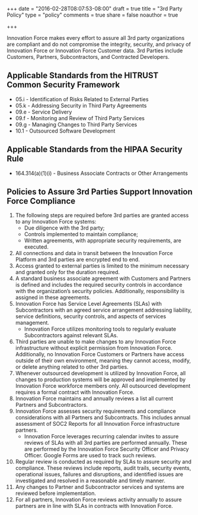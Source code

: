 +++
date = "2016-02-28T08:07:53-08:00"
draft = true
title = "3rd Party Policy"
type = "policy"
comments = true
share = false
noauthor = true

+++

Innovation Force makes every effort to assure all 3rd party organizations are compliant and do not compromise the integrity, security, and privacy of Innovation Force or Innovation Force Customer data. 3rd Parties include Customers, Partners, Subcontractors, and Contracted Developers.

## Applicable Standards from the HITRUST Common Security Framework

*  05.i - Identification of Risks Related to External Parties
*  05.k - Addressing Security in Third Party Agreements
*  09.e - Service Delivery
*  09.f - Monitoring and Review of Third Party Services
*  09.g - Managing Changes to Third Party Services
*  10.1 - Outsourced Software Development

## Applicable Standards from the HIPAA Security Rule

* 164.314(a)(1)(i) - Business Associate Contracts or Other Arrangements

## Policies to Assure 3rd Parties Support Innovation Force Compliance

1. The following steps are required before 3rd parties are granted access to any Innovation Force systems:
	* Due diligence with the 3rd party;
	* Controls implemented to maintain compliance;
	* Written agreements, with appropriate security requirements, are executed.
2. All connections and data in transit between the Innovation Force Platform and 3rd parties are encrypted end to end.
3. Access granted to external parties is limited to the minimum necessary and granted only for the duration required.
4. A standard business associate agreement with Customers and Partners is defined and includes the required security controls in accordance with the organization’s security policies. Additionally, responsibility is assigned in these agreements.
5. Innovation Force has Service Level Agreements (SLAs) with Subcontractors with an agreed service arrangement addressing liability, service definitions, security controls, and aspects of services management.
	* Innovation Force utilizes monitoring tools to regularly evaluate Subcontractors against relevant SLAs.
7. Third parties are unable to make changes to any Innovation Force infrastructure without explicit permission from Innovation Force. Additionally, no Innovation Force Customers or Partners have access outside of their own environment, meaning they cannot access, modify, or delete anything related to other 3rd parties.
8. Whenever outsourced development is utilized by Innovation Force, all changes to production systems will be approved and implemented by Innovation Force workforce members only. All outsourced development requires a formal contract with Innovation Force.
9. Innovation Force maintains and annually reviews a list all current Partners and Subcontractors.
10. Innovation Force assesses security requirements and compliance considerations with all Partners and Subcontracts. This includes annual assessment of SOC2 Reports for all Innovation Force infrastructure partners.
 	* Innovation Force leverages recurring calendar invites to assure reviews of SLAs with all 3rd parties are performed annually. These are performed by the Innovation Force Security Officer and Privacy Officer. Google Forms are used to track such reviews.
11. Regular review is conducted as required by SLAs to assure security and compliance. These reviews include reports, audit trails, security events, operational issues, failures and disruptions, and identified issues are investigated and resolved in a reasonable and timely manner.
13. Any changes to Partner and Subcontractor services and systems are reviewed before implementation.
14. For all partners, Innovation Force reviews activity annually to assure partners are in line with SLAs in contracts with Innovation Force.
